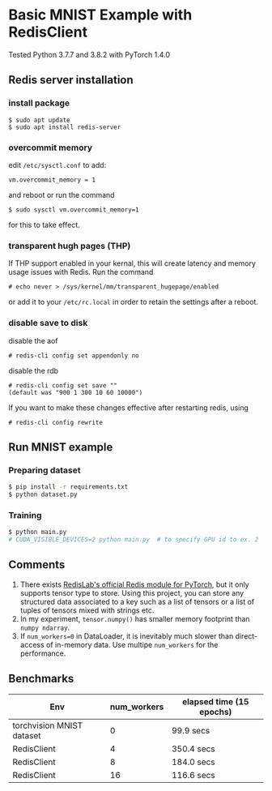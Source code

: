# Basic MNIST Example with RedisClient

Tested Python 3.7.7 and 3.8.2 with PyTorch 1.4.0

## Redis server installation

### install package
```
$ sudo apt update
$ sudo apt install redis-server
```
### overcommit memory
edit `/etc/sysctl.conf` to add:
```
vm.overcommit_memory = 1
```
and reboot or run the command
```
$ sudo sysctl vm.overcommit_memory=1
```
for this to take effect.

### transparent hugh pages (THP)
If THP support enabled in your kernal, this will create latency and memory usage issues with Redis. Run the command
```
# echo never > /sys/kernel/mm/transparent_hugepage/enabled
```
or add it to your `/etc/rc.local` in order to retain the settings after a reboot.

### disable save to disk

disable the aof
```
# redis-cli config set appendonly no
```
disable the rdb
```
# redis-cli config set save ""
(default was "900 1 300 10 60 10000")
```
If you want to make these changes effective after restarting redis, using
```
# redis-cli config rewrite
```

## Run MNIST example

### Preparing dataset
```bash
$ pip install -r requirements.txt
$ python dataset.py
```

### Training
```bash
$ python main.py
# CUDA_VISIBLE_DEVICES=2 python main.py  # to specify GPU id to ex. 2
```

## Comments

1. There exists [RedisLab's official Redis module for PyTorch](https://github.com/RedisAI/RedisAI), but it only supports tensor type to store.
   Using this project, you can store any structured data associated to a key such as a list of tensors or a list of tuples of tensors mixed with strings etc.
2. In my experiment, `tensor.numpy()` has smaller memory footprint than `numpy ndarray`.
3. If `num_workers=0` in DataLoader, it is inevitably much slower than direct-access of in-memory data. Use multipe `num_workers` for the performance.

## Benchmarks

| Env                       | num_workers | elapsed time (15 epochs) |
| ------------------------- | ----------- | ------------------------ |
| torchvision MNIST dataset | 0           | 99.9 secs                |
| RedisClient               | 4           | 350.4 secs               |
| RedisClient               | 8           | 184.0 secs               |
| RedisClient               | 16          | 116.6 secs               |
